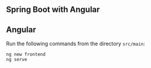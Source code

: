 ## Spring Boot with Angular

## Angular

Run the following commands from the directory `src/main`:

```
ng new frontend
ng serve
```